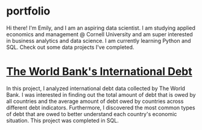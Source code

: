 # portfolio
Hi there! I'm Emily, and I am an aspiring data scientist. I am studying applied economics and management @ Cornell University and am super interested in business analytics and data science. I am currently learning Python and SQL. Check out some data projects I've completed. 

# [The World Bank's International Debt](https://github.com/emilylau1/portfolio/tree/42e6f11036ee037c2c9ae1d404b74af9cb5dacdd/Analyze%20International%20Debt)
In this project, I analyzed international debt data collected by The World Bank. I was interested in finding out the total amount of debt that is owed by all countries and the average amount of debt owed by countries across different debt indicators. Furthermore, I discovered the most common types of debt that are owed to better understand each country's economic situation. This project was completed in SQL.
